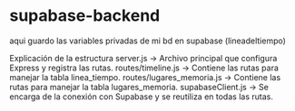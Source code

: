 # supabase-backend
aqui guardo las variables privadas de mi bd en supabase (lineadeltiempo)



Explicación de la estructura
server.js → Archivo principal que configura Express y registra las rutas.
routes/timeline.js → Contiene las rutas para manejar la tabla linea_tiempo.
routes/lugares_memoria.js → Contiene las rutas para manejar la tabla lugares_memoria.
supabaseClient.js → Se encarga de la conexión con Supabase y se reutiliza en todas las rutas.
